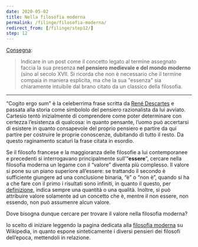 ```yaml
---
date: 2020-05-02
title: Nella filosofia moderna
permalink: /filinge/filosofia-moderna/
redirect_from: [/filinge/step12/]
step: 12
---
```

[Consegna](https://filinge.blogspot.com/2020/04/step-12-nel-pensiero-medievale-e-moderno.html):

> Indicare in un post come il concetto legato al termine assegnato faccia la sua presenza **nel pensiero medievale e del mondo moderno** (sino al secolo XVII. Si ricorda che non è necessario che il termine compaia in maniera esplicita, ma che la sua "essenza" sia chiaramente intuibile dal brano citato da un classico della filosofia. 

---

<q lang='la'>Cogito ergo sum</q> è la celeberrima frase scritta da [René Descartes](https://www.treccani.it/enciclopedia/rene-descartes 'René Descartes nell’Enciclopedia Treccani') e passata alla storia come simbololo del pensiero razionalista da lui avviato. Cartesio tentò inizialmente di comprendere come poter determinare con certezza l’esistenza di qualcosa: in quanto pensante, l’uomo può accertarsi di esistere in quanto consapevole del proprio pensiero e partire da qui partire per costruire le proprie conoscenze, dubitando di tutto il resto. Da questo raginamento scaturì la frase citata in esordio.

Se il filosofo francese e la maggioranza delle filosofie a lui contemporanee e precedenti si interrogavano principalmente sull’“**essere**”, cercare nella filosofia moderna un legame con il “valore” diventa più complesso. Il valore si pone su un piano superiore all’essere: se trattando il secondo è sufficiente giungere ad una conclusione binaria, “è” o “non è”, quando si ha a che fare con il primo i risultati sono infiniti, in quanto il questo, per [definizione](/filinge/definizione), indica sempre una quantità o una qualità. Inoltre, si può attribuire valore solamente ad un concetto che è, mentre il non essere, non essendo, non può assumenre alcun valore.

Dove bisogna dunque cercare per trovare il valore nella filosofia moderna?

Io scelto di iniziare leggendo la pagina dedicata alla [filosofia moderna](https://it.wikipedia.org/wiki/Filosofia_moderna 'Filosofia moderna su Wikipedia') su Wikipedia, in quanto espone sinteticamente i diversi pensieri dei filosofi dell’epoca, mettendoli in relazione.

